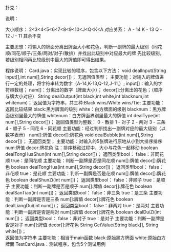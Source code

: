 扑克：

说明：

大小顺序： 2<3<4<5<6<7<8<9<10<J<Q<K<A
对应关系：
	A - 14
	K - 13
	Q - 12
	J - 11
	其余不变

主要思想：将输入的牌面分离出牌面大小和花色，判断一副牌的最大级别（同花顺/同花/顺子/三条/两对/对子/散排）并找出此级别中对应最大的牌
		先比较级别，若级别相同再比较级别中最大的牌值即可得出结果。
		
程序说明：
	Card.java：实现比较的程序，包含以下方法：
		void dealInput(String input[],int num[],String decor[])；
			无返回值类型；
			主要功能：对输入的牌值进行一定的处理，将字符串转为数字（A-14,K-13,Q-12,J-11,）;
			input[]：输入的字符串数组；
			num[]：分离出的数字（牌面大小）；
			decor[]:分离出的花色；（顺序与牌大小对应）
		String dealOutput(int black,int white,int blacknum,int whitenum)；
			返回值为字符串，共三种:Black wins/White wins/Tie;
			主要功能：返回比较结果
			black:黑方牌面的级别
			white：白方牌面的级别
			blacknum：黑方牌面级别里最大的牌值
			whitenum：白方牌面界别里最大的牌值
		int dealType(int num[],String decor[])；
			返回值类型为整数：
				0 - 散排
				1 - 对子
				2 - 两对
				3 - 三条
				4 - 顺子
				5 - 同花
				6 - 同花顺
			主要功能：经过判断找出一副牌对应的最大级别（以数字表示）
			num[]:牌值
			decor[]:牌花色
		void dealBubble(int num[],String decor[])；
			无返回类型；
			主要功能：对输入的5张牌进行原地从小到大排序排序
			num:牌值
			decor:牌花色
			注：排序移动过程中，大小与花色一起移动
		boolean dealTongHuaShun(int num[],String decor[])；
			返回类型bool：
				false：非同花顺
				true：是同花顺
			主要功能：判断一副牌是否是同花顺
			num[]:牌值
			decor[]:牌花色
		boolean dealTongHua(int num[],String decor[])；
			返回类型bool：
				false：非花顺
				true：是花顺
			主要功能：判断一副牌是否是花顺
			num[]:牌值
			decor[]:牌花色
		boolean dealShunZi(int num[])；
			返回类型bool：
				false：非顺子
				true：是顺子
			主要功能：判断一副牌是否是顺子
			num[]:牌值
			decor[]:牌花色
		boolean dealSanTiao(int num[])；
			返回类型bool：
				false：非三条
				true：是三条
			主要功能：判断一副牌是否是三条
			num[]:牌值
			decor[]:牌花色
		boolean dealLiangDui(int num[])；
			返回类型bool：
				false：非两对
				true：是两对
			主要功能：判断一副牌是否是两对
			num[]:牌值
			decor[]:牌花色
		boolean dealDuiZi(int num[])；
			返回类型bool：
				false：非对子
				true：是对子
			主要功能：判断一副牌是否是对子
			num[]:牌值
			decor[]:牌花色
		String GetValue(String black[], String white[])；	
			返回值为字符串
			主要功能：相当于main函数
			black:原始黑方牌面
			white:原始白方牌面
	TestCard.java：测试程序，包含5个测试用例
